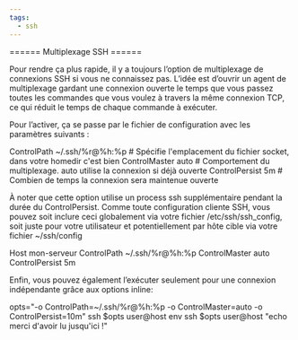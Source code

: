 ```yaml
---
tags:
  - ssh
---
```


====== Multiplexage SSH ======

Pour rendre ça plus rapide, il y a toujours l’option de multiplexage de connexions SSH si vous ne connaissez pas. L’idée est d’ouvrir un agent de multiplexage gardant une connexion ouverte le temps que vous passez toutes les commandes que vous voulez à travers la même connexion TCP, ce qui réduit le temps de chaque commande à exécuter.

Pour l’activer, ça se passe par le fichier de configuration avec les paramètres suivants :

  ControlPath ~/.ssh/%r@%h:%p # Spécifie l'emplacement du fichier socket, dans votre homedir c'est bien
  ControlMaster auto          # Comportement du multiplexage. auto utilise la connexion si déjà ouverte
  ControlPersist 5m           # Combien de temps la connexion sera maintenue ouverte

À noter que cette option utilise un process ssh supplémentaire pendant la durée du ControlPersist. Comme toute configuration cliente SSH, vous pouvez soit inclure ceci globalement via votre fichier /etc/ssh/ssh_config, soit juste pour votre utilisateur et potentiellement par hôte cible via votre fichier ~/ssh/config

  Host mon-serveur
    ControlPath ~/.ssh/%r@%h:%p 
    ControlMaster auto          
    ControlPersist 5m           

Enfin, vous pouvez également l’exécuter seulement pour une connexion indépendante grâce aux options inline:

  opts="-o ControlPath=~/.ssh/%r@%h:%p -o ControlMaster=auto -o ControlPersist=10m"
  ssh $opts user@host env
  ssh $opts user@host "echo merci d\'avoir lu jusqu\'ici !"


